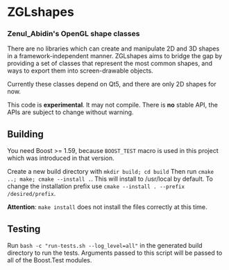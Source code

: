 # ZGLshapes
### Zenul_Abidin's OpenGL shape classes

There are no libraries which can create and manipulate 2D and 3D shapes in a framework-independent manner. ZGLshapes aims to bridge the gap by providing a set of classes that represent the most common shapes, and ways to export them into screen-drawable objects.

Currently these classes depend on Qt5, and there are only 2D shapes for now.

This code is **experimental**. It may not compile. There is **no** stable API, the APIs are subject to change without warning.

## Building

You need Boost >= 1.59, because `BOOST_TEST` macro is used in this project which was introduced in that version.

Create a new build directory with `mkdir build; cd build` Then run `cmake ..; make; cmake --install .`. This will install to /usr/local by default. To change the installation prefix use `cmake --install . --prefix /desired/prefix`.

**Attention**: `make install` does not install the files correctly at this time.

## Testing

Run `bash -c "run-tests.sh --log_level=all"` in the generated build directory to run the tests. Arguments passed to this script will be passed to all of the Boost.Test modules.
